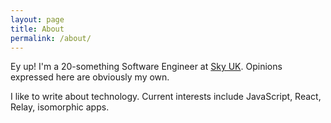 ```yaml
---
layout: page
title: About
permalink: /about/
---
```


Ey up! I'm a 20-something Software Engineer at [Sky UK](http://sky.com). Opinions expressed here are obviously my own.

I like to write about technology. Current interests include JavaScript, React, Relay, isomorphic apps.
